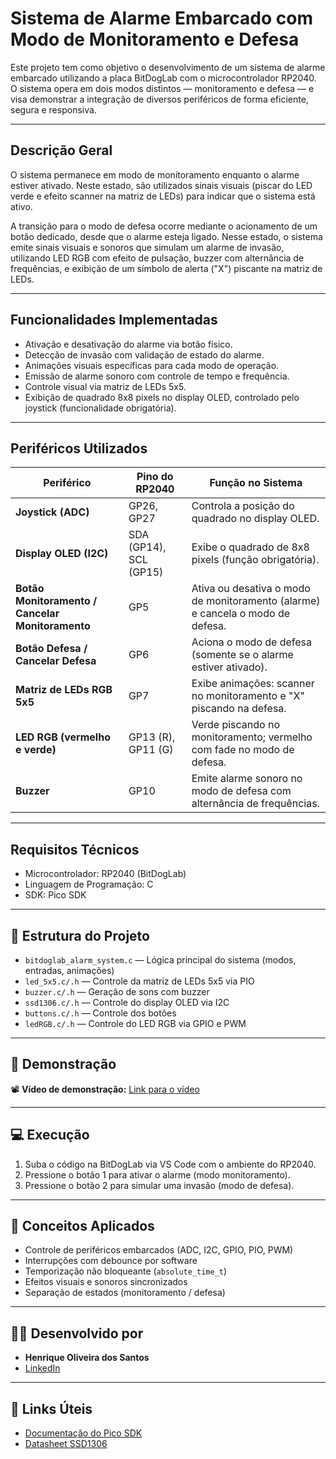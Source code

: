 # Sistema de Alarme Embarcado com Modo de Monitoramento e Defesa

Este projeto tem como objetivo o desenvolvimento de um sistema de alarme embarcado utilizando a placa BitDogLab com o microcontrolador RP2040. O sistema opera em dois modos distintos — monitoramento e defesa — e visa demonstrar a integração de diversos periféricos de forma eficiente, segura e responsiva.

---

## Descrição Geral

O sistema permanece em modo de monitoramento enquanto o alarme estiver ativado. Neste estado, são utilizados sinais visuais (piscar do LED verde e efeito scanner na matriz de LEDs) para indicar que o sistema está ativo.

A transição para o modo de defesa ocorre mediante o acionamento de um botão dedicado, desde que o alarme esteja ligado. Nesse estado, o sistema emite sinais visuais e sonoros que simulam um alarme de invasão, utilizando LED RGB com efeito de pulsação, buzzer com alternância de frequências, e exibição de um símbolo de alerta ("X") piscante na matriz de LEDs.


---

## Funcionalidades Implementadas

- Ativação e desativação do alarme via botão físico.
- Detecção de invasão com validação de estado do alarme.
- Animações visuais específicas para cada modo de operação.
- Emissão de alarme sonoro com controle de tempo e frequência.
- Controle visual via matriz de LEDs 5x5.
- Exibição de quadrado 8x8 pixels no display OLED, controlado pelo joystick (funcionalidade obrigatória).

---

## Periféricos Utilizados

| Periférico               | Pino do RP2040     | Função no Sistema                                                                 |
|--------------------------|--------------------|------------------------------------------------------------------------------------|
| **Joystick (ADC)**       | GP26, GP27         | Controla a posição do quadrado no display OLED.                                   |
| **Display OLED (I2C)**   | SDA (GP14), SCL (GP15) | Exibe o quadrado de 8x8 pixels (função obrigatória).                         |
| **Botão Monitoramento / Cancelar Monitoramento** | GP5          | Ativa ou desativa o modo de monitoramento (alarme) e cancela o modo de defesa.    |
| **Botão Defesa / Cancelar Defesa**         | GP6            | Aciona o modo de defesa (somente se o alarme estiver ativado).                    |
| **Matriz de LEDs RGB 5x5** | GP7               | Exibe animações: scanner no monitoramento e "X" piscando na defesa.              |
| **LED RGB (vermelho e verde)** | GP13 (R), GP11 (G) | Verde piscando no monitoramento; vermelho com fade no modo de defesa.         |
| **Buzzer**               | GP10               | Emite alarme sonoro no modo de defesa com alternância de frequências.            |

---

## Requisitos Técnicos

- Microcontrolador: RP2040 (BitDogLab)
- Linguagem de Programação: C
- SDK: Pico SDK

---

## 📁 Estrutura do Projeto

- `bitdoglab_alarm_system.c` — Lógica principal do sistema (modos, entradas, animações)
- `led_5x5.c/.h` — Controle da matriz de LEDs 5x5 via PIO
- `buzzer.c/.h` — Geração de sons com buzzer
- `ssd1306.c/.h` — Controle do display OLED via I2C
- `buttons.c/.h` — Controle dos botões
- `ledRGB.c/.h` — Controle do LED RGB via GPIO e PWM

---

## 🎥 Demonstração

📽️ **Vídeo de demonstração:** [Link para o vídeo](https://seu-link-aqui.com)

---

## 💻 Execução

1. Suba o código na BitDogLab via VS Code com o ambiente do RP2040.
2. Pressione o botão 1 para ativar o alarme (modo monitoramento).
3. Pressione o botão 2 para simular uma invasão (modo de defesa).

---

## 🧠 Conceitos Aplicados

- Controle de periféricos embarcados (ADC, I2C, GPIO, PIO, PWM)
- Interrupções com debounce por software
- Temporização não bloqueante (`absolute_time_t`)
- Efeitos visuais e sonoros sincronizados
- Separação de estados (monitoramento / defesa)

---

## 👨‍💻 Desenvolvido por

- **Henrique Oliveira dos Santos**  
- [LinkedIn](https://www.linkedin.com/in/dev-henriqueo-santos/)

---

## 📎 Links Úteis

- [Documentação do Pico SDK](https://raspberrypi.github.io/pico-sdk-doxygen/index.html)
- [Datasheet SSD1306](https://cdn-shop.adafruit.com/datasheets/SSD1306.pdf)


